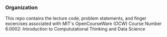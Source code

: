 ### Organization

This repo contains the lecture code, problem statements, and finger excercises associated with MIT's OpenCourseWare (OCW) Course Number 6.0002: Introduction to Compututational Thinking and Data Science 